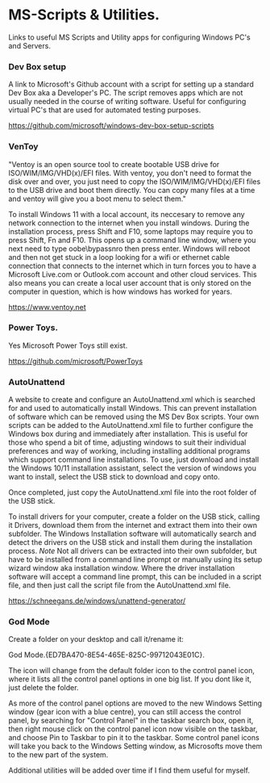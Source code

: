 # MS-Scripts & Utilities.
 Links to useful MS Scripts and Utility apps for configuring Windows PC's and Servers.
 
 
 ### Dev Box setup
 
 A link to Microsoft's Github account with a script for setting up a standard Dev Box aka a Developer's PC.
 The script removes apps which are not usually needed in the course of writing software. 
 Useful for configuring virtual PC's that are used for automated testing purposes.  
 
 https://github.com/microsoft/windows-dev-box-setup-scripts
 
 
 ### VenToy
 
"Ventoy is an open source tool to create bootable USB drive for ISO/WIM/IMG/VHD(x)/EFI files.
With ventoy, you don't need to format the disk over and over, you just need to copy the ISO/WIM/IMG/VHD(x)/EFI files to the USB drive and boot them directly.
You can copy many files at a time and ventoy will give you a boot menu to select them."

To install Windows 11 with a local account, its neccesary to remove any network connection to the internet when you install windows. During the installation process, press Shift and F10, some laptops may require you to press Shift, Fn and F10. This opens up a command line window, where you next need to type
oobe\bypassnro
then press enter. Windows will reboot and then not get stuck in a loop looking for a wifi or ethernet cable connection that connects to the internet which in turn forces you to have a Microsoft Live.com or Outlook.com account and other cloud services. This also means you can create a local user account that is only stored on the computer in question, which is how windows has worked for years.
 
 https://www.ventoy.net
 
 
 ### Power Toys.
 
 Yes Microsoft Power Toys still exist.
 
 https://github.com/microsoft/PowerToys
 
 
 ### AutoUnattend
 
 A website to create and configure an AutoUnattend.xml which is searched for and used to automatically install Windows. This can prevent installation of software which can be removed using the MS Dev Box scripts. Your own scripts can be added to the AutoUnattend.xml file to further configure the Windows box during and immediately after installation. This is useful for those who spend a bit of time, adjusting windows to suit their individual preferences and way of working, including installing additional programs which support command line installations.
To use, just download and install the Windows 10/11 installation assistant, select the version of windows you want to install, select the USB stick to download and copy onto. 

Once completed, just copy the AutoUnattend.xml file into the root folder of the USB stick.

To install drivers for your computer, create a folder on the USB stick, calling it Drivers, download them from the internet and extract them into their own subfolder. The Windows Installation software will automatically search and detect the drivers on the USB stick and install them during the installation process. *Note* Not all drivers can be extracted into their own subfolder, but have to be installed from a command line prompt or manually using its setup wizard window aka installation window. Where the driver installation software will accept a command line prompt, this can be included in a script file, and then just call the script file from the AutoUnattend.xml file.

 
 https://schneegans.de/windows/unattend-generator/
 
 
 ### God Mode
 
 Create a folder on your desktop and call it/rename it:
 
 God Mode.{ED7BA470-8E54-465E-825C-99712043E01C}.
 
 The icon will change from the default folder icon to the control panel icon, where it lists all the control panel options in one big list. 
 If you dont like it, just delete the folder.
 
 As more of the control panel options are moved to the new Windows Setting window (gear icon with a blue centre), you can still access the control panel, by searching for "Control Panel" in the taskbar search box, open it, then right mouse click on the control panel icon now visible on the taskbar, and choose Pin to Taskbar to pin it to the taskbar. Some control panel icons will take you back to the Windows Setting window, as Microsofts move them to the new part of the system.
 
 
 Additional utilities will be added over time if I find them useful for myself.
 
